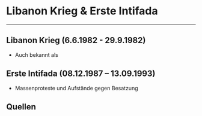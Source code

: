 # Libanon Krieg & Erste Intifada
___
## Libanon Krieg (6.6.1982 - 29.9.1982)
- Auch bekannt als 


## Erste Intifada (08.12.1987 – 13.09.1993)
- Massenproteste und Aufstände gegen Besatzung

## Quellen